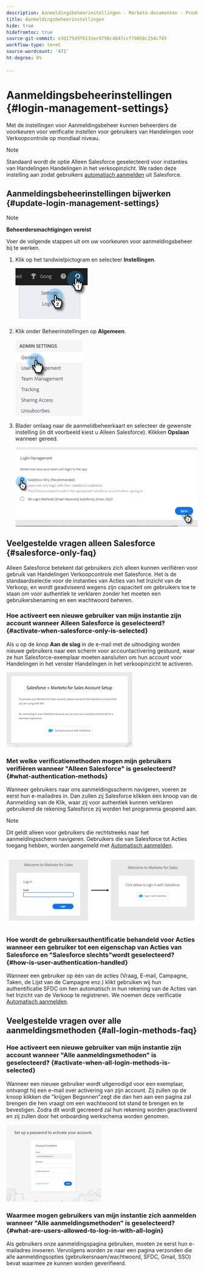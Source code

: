 ```yaml
---
description: Aanmeldingsbeheerinstellingen - Marketo-documenten - Productdocumentatie
title: Aanmeldingsbeheerinstellingen
hide: true
hidefromtoc: true
source-git-commit: e3d175d9f6131ec9798c4047ccf79858c254c745
workflow-type: tm+mt
source-wordcount: '471'
ht-degree: 0%

---
```


# Aanmeldingsbeheerinstellingen {#login-management-settings}

Met de instellingen voor Aanmeldingsbeheer kunnen beheerders de voorkeuren voor verificatie instellen voor gebruikers van Handelingen voor Verkoopcontrole op mondiaal niveau.

>[!NOTE]
>
>Standaard wordt de optie Alleen Salesforce geselecteerd voor instanties van Handelingen Handelingen in het verkoopinzicht. We raden deze instelling aan zodat gebruikers [automatisch aanmelden](/help/marketo/product-docs/marketo-sales-insight/actions/admin/auto-login-from-salesforce.md) uit Salesforce.

## Aanmeldingsbeheerinstellingen bijwerken {#update-login-management-settings}

>[!NOTE]
>
>**Beheerdersmachtigingen vereist**

Voer de volgende stappen uit om uw voorkeuren voor aanmeldingsbeheer bij te werken.

1. Klik op het tandwielpictogram en selecteer **Instellingen**.

   ![](assets/login-management-settings-1.png)

1. Klik onder Beheerinstellingen op **Algemeen**.

   ![](assets/login-management-settings-2.png)

1. Blader omlaag naar de aanmeldbeheerkaart en selecteer de gewenste instelling (in dit voorbeeld kiest u Alleen Salesforce). Klikken **Opslaan** wanneer gereed.

   ![](assets/login-management-settings-3.png)

## Veelgestelde vragen alleen Salesforce {#salesforce-only-faq}

Alleen Salesforce betekent dat gebruikers zich alleen kunnen verifiëren voor gebruik van Handelingen Verkoopcontrole met Salesforce. Het is de standaardselectie voor de instanties van Acties van het Inzicht van de Verkoop, en wordt geadviseerd wegens zijn capaciteit om gebruikers toe te staan om voor authentiek te verklaren zonder het moeten een gebruikersbenaming en een wachtwoord beheren.

### Hoe activeert een nieuwe gebruiker van mijn instantie zijn account wanneer Alleen Salesforce is geselecteerd? {#activate-when-salesforce-only-is-selected}

Als u op de knop **Aan de slag** in de e-mail met de uitnodiging worden nieuwe gebruikers naar een scherm voor accountactivering gestuurd, waar ze hun Salesforce-exemplaar moeten aansluiten om hun account voor Handelingen in het venster Handelingen in het verkoopinzicht te activeren.

![](assets/login-management-settings-4.png)

### Met welke verificatiemethoden mogen mijn gebruikers verifiëren wanneer &quot;Alleen Salesforce&quot; is geselecteerd? {#what-authentication-methods}

Wanneer gebruikers naar ons aanmeldingsscherm navigeren, voeren ze eerst hun e-mailadres in. Dan zullen zij Salesforce klikken één knoop van de Aanmelding van de Klik, waar zij voor authentiek kunnen verklaren gebruikend de rekening Salesforce zij worden het programma geopend aan.

>[!NOTE]
>
>Dit geldt alleen voor gebruikers die rechtstreeks naar het aanmeldingsscherm navigeren. Gebruikers die van Salesforce tot Acties toegang hebben, worden aangemeld met [Automatisch aanmelden](/help/marketo/product-docs/marketo-sales-insight/actions/admin/auto-login-from-salesforce.md).

![](assets/login-management-settings-5.png)

### Hoe wordt de gebruikersauthentificatie behandeld voor Acties wanneer een gebruiker tot een eigenschap van Acties van Salesforce en &quot;Salesforce slechts&quot;wordt geselecteerd? {#how-is-user-authentication-handled}

Wanneer een gebruiker op één van de acties (Vraag, E-mail, Campagne, Taken, de Lijst van de Campagne enz.) klikt gebruiken wij hun authentificatie SFDC om hen automatisch in hun rekening van de Acties van het Inzicht van de Verkoop te registreren. We noemen deze verificatie [Automatisch aanmelden](/help/marketo/product-docs/marketo-sales-insight/actions/admin/auto-login-from-salesforce.md).

## Veelgestelde vragen over alle aanmeldingsmethoden {#all-login-methods-faq}

### Hoe activeert een nieuwe gebruiker van mijn instantie zijn account wanneer &quot;Alle aanmeldingsmethoden&quot; is geselecteerd? {#activate-when-all-login-methods-is-selected}

Wanneer een nieuwe gebruiker wordt uitgenodigd voor een exemplaar, ontvangt hij een e-mail over activering van zijn account. Zij zullen op de knoop klikken die &quot;krijgen Begonnen&quot;zegt die dan hen aan een pagina zal brengen die hen vraagt om een wachtwoord tot stand te brengen en te bevestigen. Zodra dit wordt gecreeerd zal hun rekening worden geactiveerd en zij zullen door het onboarding werkschema worden genomen.

![](assets/login-management-settings-6.png)

### Waarmee mogen gebruikers van mijn instantie zich aanmelden wanneer &quot;Alle aanmeldingsmethoden&quot; is geselecteerd? {#what-are-users-allowed-to-log-in-with-all-login}

Als gebruikers onze aanmeldingspagina gebruiken, moeten ze eerst hun e-mailadres invoeren. Vervolgens worden ze naar een pagina verzonden die alle aanmeldingsopties (gebruikersnaam/wachtwoord, SFDC, Gmail, SSO) bevat waarmee ze kunnen worden geverifieerd.
